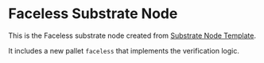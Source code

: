 # Faceless Substrate Node
This is the Faceless substrate node created from [Substrate Node Template](https://github.com/substrate-developer-hub/substrate-node-template). 

It includes a new pallet `faceless` that implements the verification logic.

